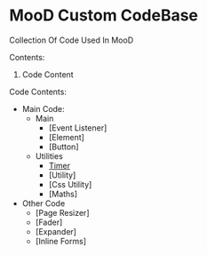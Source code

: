 # MooD Custom CodeBase
 Collection Of Code Used In MooD

 Contents:

 1. Code Content

Code Contents:
 
 * Main Code:
   * Main
     * [Event Listener]
     * [Element]
     * [Button]
   * Utilities
     * [Timer](/Code/Main-Code/Timer/Timer.md)
     * [Utility]
     * [Css Utility]
     * [Maths]
 * Other Code
   * [Page Resizer]
   * [Fader]
   * [Expander]
   * [Inline Forms]
